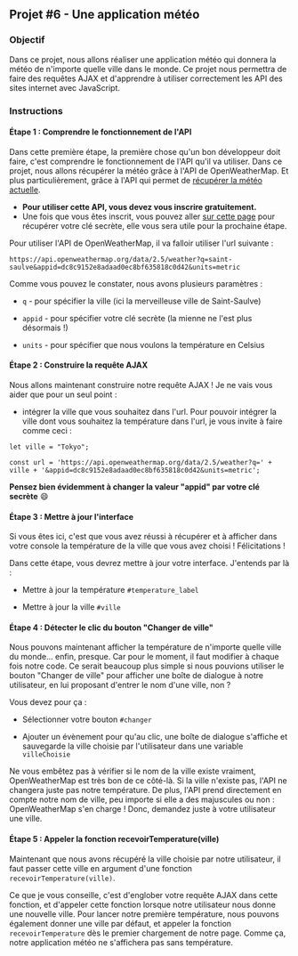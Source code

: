 ## Projet #6 - Une application météo

### Objectif

Dans ce projet, nous allons réaliser une application météo qui donnera la météo de n'importe quelle ville dans le monde.
Ce projet nous permettra de faire des requêtes AJAX et d'apprendre à utiliser correctement les API des sites internet avec JavaScript.

### Instructions

#### Étape 1 : Comprendre le fonctionnement de l'API

Dans cette première étape, la première chose qu'un bon développeur doit faire, c'est comprendre le fonctionnement de l'API qu'il va utiliser.
Dans ce projet, nous allons récupérer la météo grâce à l'API de OpenWeatherMap. Et plus particulièrement, grâce à l'API qui permet de [récupérer la météo actuelle](https://openweathermap.org/current "API d'OpenWeatherMap").

- **Pour utiliser cette API, vous devez vous inscrire gratuitement.**
- Une fois que vous êtes inscrit, vous pouvez aller [sur cette page](https://home.openweathermap.org/api_keys "Récupérez votre clé secrète") pour récupérer votre clé secrète, elle vous sera utile pour la prochaine étape.

Pour utiliser l'API de OpenWeatherMap, il va falloir utiliser l'url suivante :

`https://api.openweathermap.org/data/2.5/weather?q=saint-saulve&appid=dc8c9152e8adaad0ec8bf635818c0d42&units=metric`

Comme vous pouvez le constater, nous avons plusieurs paramètres :

- `q` - pour spécifier la ville (ici la merveilleuse ville de Saint-Saulve)

- `appid` - pour spécifier votre clé secrète (la mienne ne l'est plus désormais !)

- `units` - pour spécifier que nous voulons la température en Celsius

#### Étape 2 : Construire la requête AJAX

Nous allons maintenant construire notre requête AJAX ! Je ne vais vous aider que pour un seul point : 
- intégrer la ville que vous souhaitez dans l'url. Pour pouvoir intégrer la ville dont vous souhaitez la température dans l'url, je vous invite à faire comme ceci :

<pre><code>let ville = "Tokyo";

const url = 'https://api.openweathermap.org/data/2.5/weather?q=' + ville + '&appid=dc8c9152e8adaad0ec8bf635818c0d42&units=metric';
</code></pre>

**Pensez bien évidemment à changer la valeur "appid" par votre clé secrète** :smile:

#### Étape 3 : Mettre à jour l'interface

Si vous êtes ici, c'est que vous avez réussi à récupérer et à afficher dans votre console la température de la ville que vous avez choisi ! Félicitations !

Dans cette étape, vous devrez mettre à jour votre interface. J'entends par là :

- Mettre à jour la température `#temperature_label`

- Mettre à jour la ville `#ville`

#### Étape 4 : Détecter le clic du bouton "Changer de ville"

Nous pouvons maintenant afficher la température de n'importe quelle ville du monde... enfin, presque. Car pour le moment, il faut modifier à chaque fois notre code. Ce serait beaucoup plus simple si nous pouvions utiliser le bouton "Changer de ville" pour afficher une boîte de dialogue à notre utilisateur, en lui proposant d'entrer le nom d'une ville, non ?

Vous devez pour ça :

- Sélectionner votre bouton `#changer`

- Ajouter un évènement pour qu'au clic, une boîte de dialogue s'affiche et sauvegarde la ville choisie par l'utilisateur dans une variable `villeChoisie`

Ne vous embêtez pas à vérifier si le nom de la ville existe vraiment, OpenWeatherMap est très bon de ce côté-là. Si la ville n'existe pas, l'API ne changera juste pas notre température. De plus, l'API prend directement en compte notre nom de ville, peu importe si elle a des majuscules ou non : OpenWeatherMap s'en charge ! Donc, demandez juste à votre utilisateur une ville.

#### Étape 5 : Appeler la fonction recevoirTemperature(ville)

Maintenant que nous avons récupéré la ville choisie par notre utilisateur, il faut passer cette ville en argument d'une fonction `recevoirTemperature(ville)`.

Ce que je vous conseille, c'est d'englober votre requête AJAX dans cette fonction, et d'appeler cette fonction lorsque notre utilisateur nous donne une nouvelle ville. Pour lancer notre première température, nous pouvons également donner une ville par défaut, et appeler la fonction `recevoirTemperature` dès le premier chargement de notre page. Comme ça, notre application météo ne s'affichera pas sans température.

